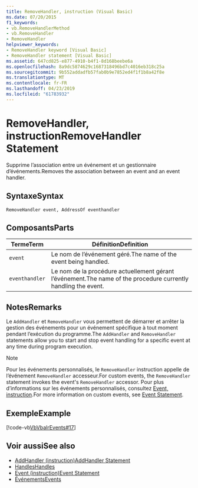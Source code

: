 ```yaml
---
title: RemoveHandler, instruction (Visual Basic)
ms.date: 07/20/2015
f1_keywords:
- vb.RemoveHandlerMethod
- vb.RemoveHandler
- RemoveHandler
helpviewer_keywords:
- RemoveHandler keyword [Visual Basic]
- RemoveHandler statement [Visual Basic]
ms.assetid: 647cd825-e877-4910-b4f1-8d168beebe6a
ms.openlocfilehash: 8a9dc5874629c1687318496bd7c4016eb318c25a
ms.sourcegitcommit: 9b552addadfb57fab0b9e7852ed4f1f1b8a42f8e
ms.translationtype: MT
ms.contentlocale: fr-FR
ms.lasthandoff: 04/23/2019
ms.locfileid: "61783932"
---
```

# <a name="removehandler-statement"></a><span data-ttu-id="d9945-102">RemoveHandler, instruction</span><span class="sxs-lookup"><span data-stu-id="d9945-102">RemoveHandler Statement</span></span>
<span data-ttu-id="d9945-103">Supprime l’association entre un événement et un gestionnaire d’événements.</span><span class="sxs-lookup"><span data-stu-id="d9945-103">Removes the association between an event and an event handler.</span></span>  
  
## <a name="syntax"></a><span data-ttu-id="d9945-104">Syntaxe</span><span class="sxs-lookup"><span data-stu-id="d9945-104">Syntax</span></span>  
  
```  
RemoveHandler event, AddressOf eventhandler  
```  
  
## <a name="parts"></a><span data-ttu-id="d9945-105">Composants</span><span class="sxs-lookup"><span data-stu-id="d9945-105">Parts</span></span>  
  
|<span data-ttu-id="d9945-106">Terme</span><span class="sxs-lookup"><span data-stu-id="d9945-106">Term</span></span>|<span data-ttu-id="d9945-107">Définition</span><span class="sxs-lookup"><span data-stu-id="d9945-107">Definition</span></span>|  
|---|---|  
|`event`|<span data-ttu-id="d9945-108">Le nom de l’événement géré.</span><span class="sxs-lookup"><span data-stu-id="d9945-108">The name of the event being handled.</span></span>|  
|`eventhandler`|<span data-ttu-id="d9945-109">Le nom de la procédure actuellement gérant l’événement.</span><span class="sxs-lookup"><span data-stu-id="d9945-109">The name of the procedure currently handling the event.</span></span>|  
  
## <a name="remarks"></a><span data-ttu-id="d9945-110">Notes</span><span class="sxs-lookup"><span data-stu-id="d9945-110">Remarks</span></span>  
 <span data-ttu-id="d9945-111">Le `AddHandler` et `RemoveHandler` vous permettent de démarrer et arrêter la gestion des événements pour un événement spécifique à tout moment pendant l’exécution du programme.</span><span class="sxs-lookup"><span data-stu-id="d9945-111">The `AddHandler` and `RemoveHandler` statements allow you to start and stop event handling for a specific event at any time during program execution.</span></span>  
  
> [!NOTE]
>  <span data-ttu-id="d9945-112">Pour les événements personnalisés, le `RemoveHandler` instruction appelle de l’événement `RemoveHandler` accesseur.</span><span class="sxs-lookup"><span data-stu-id="d9945-112">For custom events, the `RemoveHandler` statement invokes the event's `RemoveHandler` accessor.</span></span> <span data-ttu-id="d9945-113">Pour plus d’informations sur les événements personnalisés, consultez [Event, instruction](../../../visual-basic/language-reference/statements/event-statement.md).</span><span class="sxs-lookup"><span data-stu-id="d9945-113">For more information on custom events, see [Event Statement](../../../visual-basic/language-reference/statements/event-statement.md).</span></span>  
  
## <a name="example"></a><span data-ttu-id="d9945-114">Exemple</span><span class="sxs-lookup"><span data-stu-id="d9945-114">Example</span></span>  
 [!code-vb[VbVbalrEvents#17](~/samples/snippets/visualbasic/VS_Snippets_VBCSharp/VbVbalrEvents/VB/Class1.vb#17)]  
  
## <a name="see-also"></a><span data-ttu-id="d9945-115">Voir aussi</span><span class="sxs-lookup"><span data-stu-id="d9945-115">See also</span></span>

- [<span data-ttu-id="d9945-116">AddHandler (instruction)</span><span class="sxs-lookup"><span data-stu-id="d9945-116">AddHandler Statement</span></span>](../../../visual-basic/language-reference/statements/addhandler-statement.md)
- [<span data-ttu-id="d9945-117">Handles</span><span class="sxs-lookup"><span data-stu-id="d9945-117">Handles</span></span>](../../../visual-basic/language-reference/statements/handles-clause.md)
- [<span data-ttu-id="d9945-118">Event (instruction)</span><span class="sxs-lookup"><span data-stu-id="d9945-118">Event Statement</span></span>](../../../visual-basic/language-reference/statements/event-statement.md)
- [<span data-ttu-id="d9945-119">Événements</span><span class="sxs-lookup"><span data-stu-id="d9945-119">Events</span></span>](../../../visual-basic/programming-guide/language-features/events/index.md)
